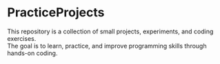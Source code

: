 # PracticeProjects
This repository is a collection of small projects, experiments, and coding exercises.  
The goal is to learn, practice, and improve programming skills through hands-on coding.
